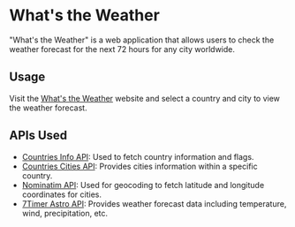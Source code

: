 # What's the Weather

"What's the Weather" is a web application that allows users to check the weather forecast for the next 72 hours for any city worldwide.

## Usage

Visit the [What's the Weather](https://yuv-weather.netlify.app/) website and select a country and city to view the weather forecast.

## APIs Used

- [Countries Info API](https://countriesnow.space/api/v0.1/countries/info?returns=flag): Used to fetch country information and flags.
- [Countries Cities API](https://countriesnow.space/api/v0.1/countries/cities/q?country=israel): Provides cities information within a specific country.
- [Nominatim API](https://nominatim.openstreetmap.org/search.php): Used for geocoding to fetch latitude and longitude coordinates for cities.
- [7Timer Astro API](https://www.7timer.info/bin/astro.php): Provides weather forecast data including temperature, wind, precipitation, etc.
